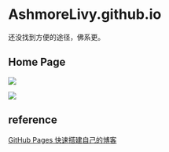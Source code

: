 # AshmoreLivy.github.io

还没找到方便的途径，佛系更。

## Home Page

![](http://AshmoreLivy.github.io/blocks/image/README/1621000567700.png)

![](http://AshmoreLivy.github.io/image/README/1621000567700.png)

## reference

[GitHub Pages 快速搭建自己的博客](http://rainbomsea.xyz/2018/10/01/%E6%90%AD%E5%BB%BA%E6%88%91%E7%9A%84%E4%B8%AA%E4%BA%BA%E5%8D%9A%E5%AE%A2/)
